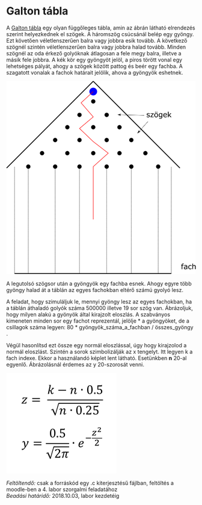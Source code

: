 # Galton tábla

A [Galton tábla](https://en.wikipedia.org/wiki/Bean_machine) egy olyan függőleges tábla, amin az ábrán látható elrendezés szerint helyezkednek el szögek. A háromszög csúcsánál belép egy gyöngy. Ezt követően véletlenszerűen balra vagy jobbra esik tovább. A következő szögnél szintén véletlenszerűen balra vagy jobbra halad tovább. Minden szögnél az oda érkező golyóknak átlagosan a fele megy balra, illetve a másik fele jobbra. A kék kör egy gyöngyöt jelöl, a piros törött vonal egy lehetséges pályát, ahogy a szögek között pattog és beér egy fachba. A szagatott vonalak a fachok határait jelölik, ahova a gyöngyök eshetnek.

![galton](galton.png)

A legutolsó szögsor után a gyöngyök egy fachba esnek. Ahogy egyre több gyöngy halad át a táblán az egyes fachokban eltérő számú gyolyó lesz. 

A feladat, hogy szimuláljuk le, mennyi gyöngy lesz az egyes fachokban, ha a táblán áthaladó golyók száma 500000 illetve 19 sor szög van. Ábrázoljuk, hogy milyen alakú a gyönyök által kirajzolt eloszlás. A szabványos kimeneten minden sor egy fachot reprezentál, jelölje * a gyöngyöket, de a csillagok száma legyen: 
80 * gyöngyök_száma_a_fachban / összes_gyöngy .

Végül hasonlítsd ezt össze egy normál eloszlással, úgy hogy kirajzolod a normál eloszlást. 
Szintén a sorok szimbolizálják az x tengelyt. Itt legyen k a fach indexe. Ekkor a használandó képlet lent látható. Esetünkben **n** 20-al egyenlő. Ábrázolásnál érdemes az y 20-szorosát venni.

![gauss](gauss.png)

*Feltöltendő:* csak a forráskód egy .c kiterjesztésű fájlban, feltöltés a moodle-ben a 4. labor szorgalmi feladatához <br/>
*Beadási határidő:* 2018.10.03, labor kezdetéig
